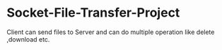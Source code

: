 # Socket-File-Transfer-Project
Client can send files to Server and can do multiple operation like delete ,download etc.
